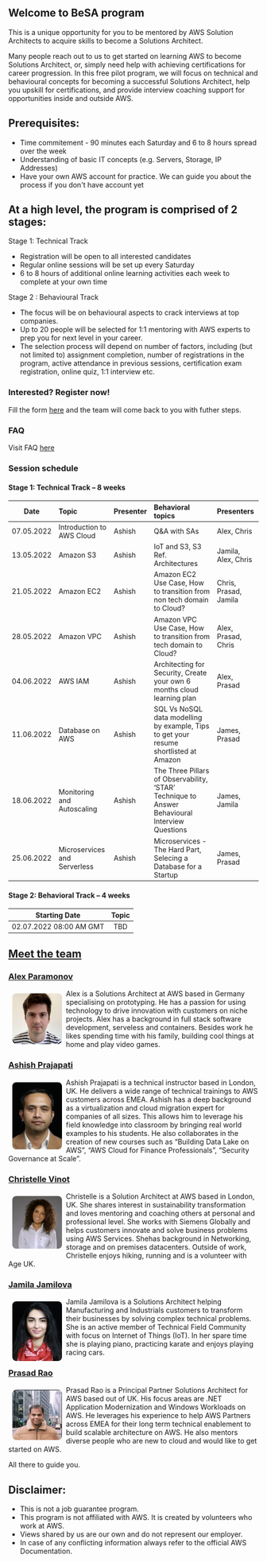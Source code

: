 ## Welcome to BeSA program

This is a unique opportunity for you to be mentored by AWS Solution Architects to acquire skills to become a Solutions Architect.

Many people reach out to us to get started on learning AWS to become Solutions Architect, or, simply need help with achieving certifications for career progression.
In this free pilot program, we will focus on technical and behavioural concepts for becoming a successful Solutions Architect, help you upskill for certifications, and provide interview coaching support for opportunities inside and outside AWS.

## Prerequisites:
- Time commitement - 90 minutes each Saturday and 6 to 8 hours spread over the week 
- Understanding of basic IT concepts (e.g. Servers, Storage, IP Addresses)
- Have your own AWS account for practice. We can guide you about the process if you don't have account yet 

## At a high level, the program is comprised of 2 stages:

Stage 1: Technical Track

- Registration will be open to all interested candidates
- Regular online sessions will be set up every Saturday
- 6 to 8 hours of additional online learning activities each week to complete at your own time

Stage 2 : Behavioural Track

- The focus will be on behavioural aspects to crack interviews at top companies. 
- Up to 20 people will be selected for 1:1 mentoring with AWS experts to prep you for next level in your career.
- The selection process will depend on number of factors, including (but not limited to) assignment completion, number of registrations in the program, active attendance in previous sessions, certification exam registration, online quiz, 1:1 interview etc.


### Interested? Register now!

Fill the form [here](https://docs.google.com/forms/d/e/1FAIpQLSeeB4n6quuKo6ZEPe7vVkJCOpkcSKI5oQJPDMM1myJD7bivMg/viewform) and the team will come back to you with futher steps.


### FAQ

Visit FAQ [here](faq.md)

### Session schedule

#### Stage 1: Technical Track – 8 weeks

| Date           |             Topic               | Presenter | Behavioral topics                 | Presenters
|-------------------------|:--------------------------------|:----------|:----------------------------------|:---------------------|
| 07.05.2022  | Introduction to AWS  Cloud      |Ashish     | Q&A with SAs                      | Alex, Chris          |
| 13.05.2022  | Amazon S3                       |Ashish     | IoT and S3, S3 Ref. Architectures | Jamila, Alex, Chris  |
| 21.05.2022  | Amazon EC2                      |Ashish     |  Amazon EC2 Use Case, How to transition from non tech domain to Cloud?              | Chris, Prasad, Jamila                 | 
| 28.05.2022  | Amazon VPC                      |Ashish     |  Amazon VPC Use Case, How to transition from tech domain to Cloud? |  Alex, Prasad, Chris                 | 
| 04.06.2022 | AWS IAM                         |Ashish     |  Architecting for Security,  Create your own 6 months cloud learning plan       |  Alex, Prasad        | 
| 11.06.2022 | Database on AWS                 |Ashish     |  SQL Vs NoSQL data modelling by example, Tips to get your resume shortlisted at Amazon                               |  James, Prasad       | 
| 18.06.2022 | Monitoring and Autoscaling      |Ashish     |  The Three Pillars of Observability,  ‘STAR’ Technique to Answer Behavioural Interview Questions |  James, Jamila                 | 
| 25.06.2022| Microservices and Serverless    |Ashish     |  Microservices - The Hard Part, Selecing a Database for a Startup                           |  James, Prasad                 | 

#### Stage 2: Behavioral Track – 4 weeks

| Starting Date           |             Topic               |
|-------------------------|:-------------------------------:|
| 02.07.2022 08:00 AM GMT | TBD                             |

## [Meet the team](https://become-a-solutions-architect.github.io/)

### [Alex Paramonov](https://www.linkedin.com/in/alexey-paramonov/)
<img style="border-radius: 8px; float: left; width: 100px; margin: 8px;" alt="Alex" src="assets/img/alex.png">

Alex is a Solutions Architect at AWS based in Germany specialising on prototyping. He has a passion for using technology to drive innovation with customers on niche projects. Alex has a background in full stack software development, serveless and containers. Besides work he likes spending time with his family, building cool things at home and play video games. 

### [Ashish Prajapati](https://www.linkedin.com/in/ash-tech/)
<img style="border-radius: 8px; float: left; width: 100px; margin: 8px;" alt="Ashish" src="assets/img/ash.png">

Ashish Prajapati is a technical instructor based in London, UK. He delivers a wide range of technical trainings to AWS customers across EMEA. Ashish has a deep background as a virtualization and cloud migration expert for companies of all sizes. This allows him to leverage his field knowledge into classroom by bringing real world examples to his students. He also collaborates in the creation of new courses such as “Building Data Lake on AWS”, “AWS Cloud for Finance Professionals”, “Security Governance at Scale”.

### [Christelle Vinot](https://www.linkedin.com/in/christelle-vinot-4b5a2055/)
<img style="border-radius: 8px; float: left; width: 100px; margin: 8px;" alt="Christelle" src="assets/img/chris.png">

Christelle is a Solution Architect at AWS based in London, UK. She shares interest in sustainability transformation and loves mentoring and coaching others at personal and professional level. She works with Siemens Globally and helps customers innovate and solve business problems using AWS Services. Shehas background in Networking, storage and on premises datacenters.  Outside of work, Christelle enjoys hiking, running and is a volunteer with Age UK.  

### [Jamila Jamilova](https://www.linkedin.com/in/jjamilova/)
<img style="border-radius: 8px; float: left; width: 100px; margin: 8px;" alt="Jamila" src="assets/img/jamila.png">

Jamila Jamilova is a Solutions Architect helping Manufacturing and Industrials customers to transform their businesses by solving complex technical problems. She is an active member of Technical Field Community with focus on Internet of Things (IoT). In her spare time she is playing piano, practicing karate and enjoys playing racing cars.

### [Prasad Rao](https://www.linkedin.com/in/kprasadrao/)
<img style="border-radius: 8px; float: left; width: 100px; margin: 8px;" alt="Prasad" src="assets/img/prasad.png">

Prasad Rao is a Principal Partner Solutions Architect for AWS based out of UK. His focus areas are .NET Application Modernization and Windows Workloads on AWS. He leverages his experience to help AWS Partners across EMEA for their long term technical enablement to build scalable architecture on AWS. He also mentors diverse people who are new to cloud and would like to get started on AWS.



All there to guide you.

## Disclaimer:
- This is not a job guarantee program. 
- This program is not affiliated with AWS. It is created by volunteers who work at AWS.
- Views shared by us are our own and do not represent our employer.
- In case of any conflicting information always refer to the official AWS Documentation.
